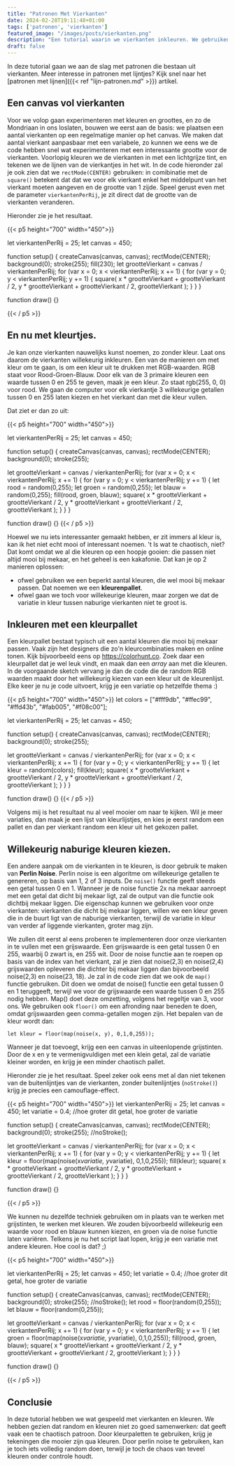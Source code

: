 ```yaml
---
title: "Patronen Met Vierkanten"
date: 2024-02-28T19:11:48+01:00
tags: ['patronen', 'vierkanten']
featured_image: "/images/posts/vierkanten.png"
description: "Een tutorial waarin we vierkanten inkleuren. We gebruiken willekeurige kleuren, kleurenpaletten en perlin noise."
draft: false
---
```


In deze tutorial gaan we aan de slag met patronen die bestaan uit vierkanten. Meer interesse in patronen met lijntjes? Kijk snel naar het [patronen met lijnen]({{< ref "lijn-patronen.md" >}}) artikel.   

<!--more-->

## Een canvas vol vierkanten
Voor we volop gaan experimenteren met kleuren en groottes, en zo de Mondriaan in ons loslaten, bouwen we eerst aan de basis: we plaatsen een aantal vierkanten op een regelmatige manier op het canvas. We maken dat aantal vierkant aanpasbaar met een variabele, zo kunnen we eens we de code hebben snel wat experimenteren met een interessante grootte voor de vierkanten. Voorlopig kleuren we de vierkanten in met een lichtgrijze tint, en tekenen we de lijnen van de vierkantjes in het wit. In de code hieronder zal je ook zien dat we ```rectMode(CENTER)``` gebruiken: in comibinatie met de ```square()``` betekent dat dat we voor elk vierkant enkel het middelpunt van het vierkant moeten aangeven en de grootte van 1 zijde. Speel gerust even met de parameter ```vierkantenPerRij```, je zit direct dat de grootte van de vierkanten veranderen.

Hieronder zie je het resultaat.

{{< p5 height="700" width="450">}}

let vierkantenPerRij = 25;
let canvas = 450;

function setup() {
  createCanvas(canvas, canvas);
  rectMode(CENTER);
  background(0);
  stroke(255);
  fill(230);
  let grootteVierkant = canvas / vierkantenPerRij;
  for (var x = 0; x < vierkantenPerRij; x += 1) {
    for (var y = 0; y < vierkantenPerRij; y += 1) {
      square(
        x * grootteVierkant + grootteVierkant / 2,
        y * grootteVierkant + grootteVierkant / 2,
        grootteVierkant
      );
    }
  }
}

function draw() {}

{{< / p5 >}}

## En nu met kleurtjes.
Je kan onze vierkanten nauwelijks kunst noemen, zo zonder kleur. Laat ons daarom de vierkanten willekeurig inkleuren. Een van de manieren om met kleur om te gaan, is om een kleur uit te drukken met RGB-waarden. RGB staat voor Rood-Groen-Blauw. Door elk van de 3 primaire kleuren een waarde tussen 0 en 255 te geven, maak je een kleur. Zo staat rgb(255, 0, 0) voor rood.
We gaan de computer voor elk vierkantje 3 willekeurige getallen tussen 0 en 255 laten kiezen en het vierkant dan met die kleur vullen.

Dat ziet er dan zo uit:

{{< p5 height="700" width="450">}}

let vierkantenPerRij = 25;
let canvas = 450;

function setup() {
  createCanvas(canvas, canvas);
  rectMode(CENTER);
  background(0);
  stroke(255);

  let grootteVierkant = canvas / vierkantenPerRij;
  for (var x = 0; x < vierkantenPerRij; x += 1) {
    for (var y = 0; y < vierkantenPerRij; y += 1) {
      let rood = random(0,255);
      let groen = random(0,255);
      let blauw = random(0,255);
      fill(rood, groen, blauw);
      square(
        x * grootteVierkant + grootteVierkant / 2,
        y * grootteVierkant + grootteVierkant / 2,
        grootteVierkant
      );
    }
  }
}

function draw() {}
{{< / p5 >}}

Hoewel we nu iets interessanter gemaakt hebben, er zit immers al kleur is, kan ik het niet echt mooi of interessant noemen. 't Is wat te chaotisch, niet? Dat komt omdat we al die kleuren op een hoopje gooien: die passen niet altijd mooi bij mekaar, en het geheel is een kakafonie. Dat kan je op 2 manieren oplossen:
- ofwel gebruiken we een beperkt aantal kleuren, die wel mooi bij mekaar passen. Dat noemen we een **kleurenpallet**.
- ofwel gaan we toch voor willekeurige kleuren, maar zorgen we dat de variatie in kleur tussen naburige vierkanten niet te groot is.

## Inkleuren met een kleurpallet
Een kleurpallet bestaat typisch uit een aantal kleuren die mooi bij mekaar passen. Vaak zijn het designers die zo'n kleurcombinaties maken en online tonen. Kijk bijvoorbeeld eens op https://colorhunt.co. Zoek daar een kleurpallet dat je wel leuk vindt, en maak dan een *array* aan met die kleuren. In de voorgaande sketch vervang je dan de code die de random RGB waarden maakt door het willekeurig kiezen van een kleur uit de kleurenlijst. Elke keer je nu je code uitvoert, krijg je een variatie op hetzelfde thema :)


{{< p5 height="700" width="450">}}
let colors = ["#fff9db", "#ffec99", "#ffd43b", "#fab005", "#f08c00"];

let vierkantenPerRij = 25;
let canvas = 450;

function setup() {
  createCanvas(canvas, canvas);
  rectMode(CENTER);
  background(0);
  stroke(255);

  let grootteVierkant = canvas / vierkantenPerRij;
  for (var x = 0; x < vierkantenPerRij; x += 1) {
    for (var y = 0; y < vierkantenPerRij; y += 1) {
      let kleur = random(colors);
      fill(kleur);
      square(
        x * grootteVierkant + grootteVierkant / 2,
        y * grootteVierkant + grootteVierkant / 2,
        grootteVierkant
      );
    }
  }
}

function draw() {}
{{< / p5 >}}

Volgens mij is het resultaat nu al veel mooier om naar te kijken. Wil je meer variaties, dan maak je een lijst van kleurlijstjes, en kies je eerst random een pallet en dan per vierkant random een kleur uit het gekozen pallet.

## Willekeurig naburige kleuren kiezen.
Een andere aanpak om de vierkanten in te kleuren, is door gebruik te maken van **Perlin Noise**. Perlin noise is een algoritme om willekeurige getallen te genereren, op basis van 1, 2 of 3 inputs. De ```noise()``` functie geeft steeds een getal tussen 0 en 1. Wanneer je de noise functie 2x na mekaar aanroept met een getal dat dicht bij mekaar ligt, zal de output van die functie ook dichtbij mekaar liggen. 
Die eigenschap kunnen we gebruiken voor onze vierkanten: vierkanten die dicht bij mekaar liggen, willen we een kleur geven die in de buurt ligt van de naburige vierkanten, terwijl de variatie in kleur van verder af liggende vierkanten, groter mag zijn.

We zullen dit eerst al eens proberen te implementeren door onze vierkanten in te vullen met een grijswaarde. Een grijswaarde is een getal tussen 0 en 255, waarbij 0 zwart is, en 255 wit. Door de noise functie aan te roepen op basis van de index van het vierkant, zal je zien dat noise(2,3) en noise(2,4) grijswaarden opleveren die dichter bij mekaar liggen dan bijvoorbeeld noise(2,3) en noise(23, 18). Je zal in de code zien dat we ook de ```map()``` functie gebruiken. Dit doen we omdat de noise() functie een getal tussen 0 en 1 teruggeeft, terwijl we voor de grijswaarde een waarde tussen 0 en 255 nodig hebben. Map() doet deze omzetting, volgens het regeltje van 3, voor ons. We gebruiken ook ```floor()``` om een afronding naar beneden te doen, omdat grijswaarden geen comma-getallen mogen zijn. Het bepalen van de kleur wordt dan:
```
let kleur = floor(map(noise(x, y), 0,1,0,255));
```
Wanneer je dat toevoegt, krijg een een canvas in uiteenlopende grijstinten. Door de x en y te vermenigvuldigen met een klein getal, zal de variatie kleiner worden, en krijg je een minder chaotisch pallet.

Hieronder zie je het resultaat. Speel zeker ook eens met al dan niet tekenen van de buitenlijntjes van de vierkanten, zonder buitenlijntjes (```noStroke()```) krijg je precies een camouflage-effect.

{{< p5 height="700" width="450">}}
let vierkantenPerRij = 25;
let canvas = 450;
let variatie = 0.4; //hoe groter dit getal, hoe groter de variatie

function setup() {
  createCanvas(canvas, canvas);
  rectMode(CENTER);
  background(0);
  stroke(255);
  //noStroke();

  let grootteVierkant = canvas / vierkantenPerRij;
  for (var x = 0; x < vierkantenPerRij; x += 1) {
    for (var y = 0; y < vierkantenPerRij; y += 1) {
      let kleur = floor(map(noise(x*variatie, y*variatie), 0,1,0,255));
      fill(kleur);
      square(
        x * grootteVierkant + grootteVierkant / 2,
        y * grootteVierkant + grootteVierkant / 2,
        grootteVierkant
      );
    }
  }
}

function draw() {}


{{< / p5 >}}

We kunnen nu dezelfde techniek gebruiken om in plaats van te werken met grijstinten, te werken met kleuren. We zouden bijvoorbeeld willekeurig een waarde voor rood en blauw kunnen kiezen, en groen via de noise functie laten variëren. Telkens je nu het script laat lopen, krijg je een variatie met andere kleuren. Hoe cool is dat? ;) 

{{< p5 height="700" width="450">}}

let vierkantenPerRij = 25;
let canvas = 450;
let variatie = 0.4; //hoe groter dit getal, hoe groter de variatie

function setup() {
  createCanvas(canvas, canvas);
  rectMode(CENTER);
  background(0);
  stroke(255);
  //noStroke();
  let rood = floor(random(0,255));
  let blauw = floor(random(0,255));

  let grootteVierkant = canvas / vierkantenPerRij;
  for (var x = 0; x < vierkantenPerRij; x += 1) {
    for (var y = 0; y < vierkantenPerRij; y += 1) {
      let groen = floor(map(noise(x*variatie, y*variatie), 0,1,0,255));
      fill(rood, groen, blauw);
      square(
        x * grootteVierkant + grootteVierkant / 2,
        y * grootteVierkant + grootteVierkant / 2,
        grootteVierkant
      );
    }
  }
}

function draw() {}

{{< / p5 >}}

## Conclusie
In deze tutorial hebben we wat gespeeld met vierkanten en kleuren. We hebben gezien dat random en kleuren niet zo goed samenwerken: dat geeft vaak een te chaotisch patroon. Door kleurpaletten te gebruiken, krijg je tekeningen die mooier zijn qua kleuren. Door perlin noise te gebruiken, kan je toch iets volledig random doen, terwijl je toch de chaos van teveel kleuren onder controle houdt.